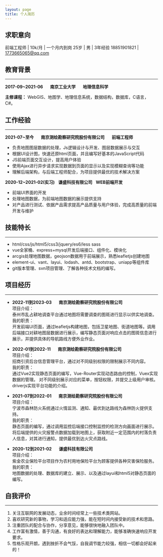 ```yaml
---
layout: page
title: 个人简历
---
```




## 求职意向

  前端工程师 |  10k/月 | 一个月内到岗
  25岁 | 男 | 3年经验
  18851901821 | 1773665065@qq.com

## 教育背景
---
  **2017-09~2021-06**&nbsp;&nbsp;&nbsp;&nbsp;&nbsp;&nbsp;**南京工业大学**&nbsp;&nbsp;&nbsp;&nbsp;&nbsp;&nbsp;**地理信息科学**  
  
  **主修课程：** WebGIS、地图学、地理信息系统，数据结构，数据库，C语言，C#。

## 工作经验
---
  **2021-07~至今**&nbsp;&nbsp;&nbsp;&nbsp;&nbsp;&nbsp;**南京测绘勘察研究院股份有限公司**&nbsp;&nbsp;&nbsp;&nbsp;&nbsp;&nbsp;**前端工程师**
  
- 负责地图图层数据的处理，Js逻辑设计与开发、图层数据展示与交互
- 根据UI设计图，快速还原html页面，并且编写好基本的JavaScript代码
- JS前端页面交互设计，提高用户体验
- 使用Ajax进行异步请求实现数据到页面的显示以及实现模糊查询等功能
- 理解后端架构，与后端工程师配合，为项目提供最优的技术解决方案
     	
**2020-12~2021-02(实习)**&nbsp;&nbsp;&nbsp;**谦盛科技有限公司**&nbsp;&nbsp;&nbsp;**WEB前端开发**
  
- 前端UI界面的开发
- 处理地图数据，为前端地图数据的展示提供支持
- 对产品进行测试、依据产品需求提高产品质量与用户体验，完成高质量的前端开发与维护  

## 技能特长
---
- html/css/js/html5/css3/jquery/es6/less sass
- vue全家桶、express+mysql开发后端接口、组件化、模块化
- arcgis处理地图数据，geojson数据用于前端展示，熟悉leafletjs创建地图
- element-ui、vant、layui、lodash、antd、bootstrap、uniapp等组件库
- git版本管理、svn项目管理、了解各种技术文档的编写。

## 项目经历
---

- **2022-11到2023-03**&nbsp;&nbsp;&nbsp;&nbsp;&nbsp;&nbsp;**南京测绘勘察研究院股份有限公司**  
项目介绍：  
泰州市乱占耕地调查平台通过地图将需要调查的图斑进行显示以供实地调查。  
我的职责：  
开发前端UI页面，通过leafletjs构建地图，包括卫星地图、街道地图等。调用后端接口对耕地图层数据进行展示，编写静态页面对响应点击的图斑信息进行展示，并提供具体的导航路线方便外业作业。    

- **2022-01到2022-11**&nbsp;&nbsp;&nbsp;&nbsp;&nbsp;&nbsp;**南京测绘勘察研究院股份有限公司**  
项目介绍：  
招商引资后台信息管理平台，通过对不同级别权限的限制展示不同内容。  
我的职责：  
通过Vue2实现静态页面的编写，Vue-Router实现动态路由的控制，Vuex实现数据的管理。
对不同级别展示对应的菜单，按钮权限，并提交上级用户审核。driverjs实现平台功能的介绍。

- **2021-07到2022-01**&nbsp;&nbsp;&nbsp;&nbsp;&nbsp;&nbsp;**南京测绘勘察研究院股份有限公司**  
项目介绍：  
宁波市森林防火系统通过火情监测、通知、最优到达路线为森林防火提供支持。  
我的职责：  
静态页面的编写，通过调用监控后端接口控制监控的检测方向画面进行展示。  
将后端提供的火灾报警点数据加载到地图上，获取附近一定范围内的村落负责人信息，对其进行通知，提供最优到达火灾点路线。

- **2020-12到2021-02**&nbsp;&nbsp;&nbsp;&nbsp;&nbsp;&nbsp;**谦盛科技有限公司**  
项目介绍：  
紫金农业保险平台项目作为农村用地保险平台为顾客提供各种灾害保险服务。  
我的职责：  
地图数据的处理、数据库的建立、展示、以及通过layui和html5对静态页面的编写。

## 自我评价
---
1. 关注互联网的发展动态，业余时间经常上一些技术类网站。  
2. 喜欢研究新的事物，学习和适应能力强，能在短时间内接受新的技术和思路。  
3. 注重团队的配合与协作，分享意见，能够很快地融入团队中。  
4. 工作富有激情，善于沟通，有良好的表达和理解能力，能够准确快速响应开发要求。  
5. 性格乐观开朗，遇到挫折不会气馁，自我调节能力较强，相信一切都会好起来的！  
